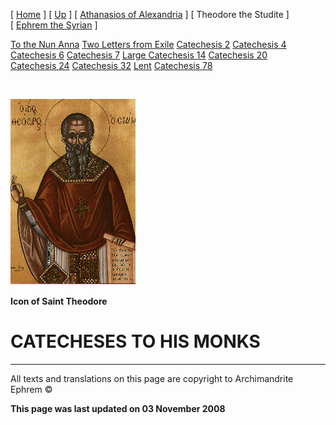 \[ [Home](index.md) \] \[ [Up](voiceof.md) \] \[ [Athanasios of Alexandria](athanasios_of_alexandria.md) \] \[ Theodore the Studite \] \[ [Ephrem the Syrian](ephrem.md) \]

[To the Nun Anna](Anna-ep.md)
[Two Letters from Exile](exile-epp.md)
[Catechesis 2](ths02.md)
[Catechesis 4](ths04.md)
[Catechesis 6](ths06.md)
[Catechesis 7](ths07.md)
[Large Catechesis 14](ths14l.md)
[Catechesis 20](ths20.md)
[Catechesis 24](ths24.md)
[Catechesis 32](ths32.md)
[Lent](lent.md)
[Catechesis 78](Ths78.md)

 

<img src="THS.gif" width="200" height="298" />

****Icon of Saint Theodore****

CATECHESES TO HIS MONKS 
========================

------------------------------------------------------------------------

All texts and translations on this page are copyright to
Archimandrite Ephrem ©

**This page was last updated on 03 November 2008**
